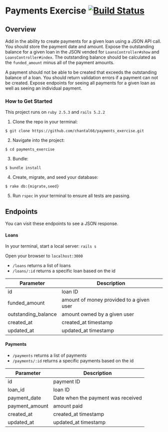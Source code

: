 # Payments Exercise  [![Build Status](https://travis-ci.org/chantal66/payments_exercise.svg?branch=master)](https://travis-ci.org/chantal66/payments_exercise)

## Overview

Add in the ability to create payments for a given loan using a JSON API call. You should store the payment date and amount. Expose the outstanding balance for a given loan in the JSON vended for `LoansController#show` and `LoansController#index`. The outstanding balance should be calculated as the `funded_amount` minus all of the payment amounts.

A payment should not be able to be created that exceeds the outstanding balance of a loan. You should return validation errors if a payment can not be created. Expose endpoints for seeing all payments for a given loan as well as seeing an individual payment.

### How to Get Started

 This project runs on `ruby 2.5.3` and `rails 5.2.2`
 
1. Clone the repo in your terminal:
 ```
 $ git clone https://github.com/chantal66/payments_exercise.git
 ```
2. Navigate into the project: 
```
$ cd payments_exercise
```

3. Bundle:
``` 
$ bundle install
```
4. Create, migrate, and seed your database: 
``` 
$ rake db:{migrate,seed}
```

5. Run `rspec` in your terminal to ensure all tests are passing.

## Endpoints
You can visit these endpoints to see a JSON response.

#### Loans

In your terminal, start a local server: `rails s`

Open your browser to `localhost:3000`

- `/loans` returns a list of loans
- `/loans/:id` returns a specific loan based on the id

| Parameter | Description |
| --- | --- |
| id | loan ID |
| funded_amount | amount of money provided to a given user |
| outstanding_balance | amount owned by a given user |
| created_at | created_at timestamp |
| updated_at | updated_at timestamp |

#### Payments

- `/payments` returns a list of payments
- `/payments/:id` returns a specific payments based on the id

| Parameter | Description |
| --- | --- |
| id | payment ID |
| loan_id | loan ID |
| payment_date | Date when the payment was received |
| payment_amount | amount paid |
| created_at | created_at timestamp |
| updated_at | updated_at timestamp |
